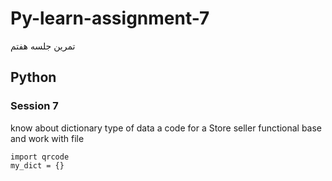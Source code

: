 # Py-learn-assignment-7
تمرین جلسه هفتم
## Python

### Session 7
know about dictionary type of data 
a code for a Store seller
functional base and work with file
```
import qrcode
my_dict = {}
```
